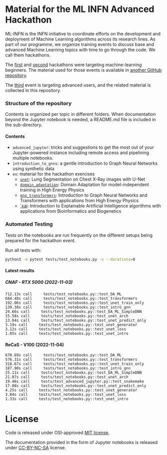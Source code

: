 # Material for the ML INFN Advanced Hackathon

ML-INFN is the INFN initiative to coordinate efforts on the development and 
deployment of Machine Learning algorithms across its research lines. 
As part of our programme, we organize training events to discuss base and advanced 
Machine Learning topics with time to go through the code. We call them hackathons.

The [first](https://agenda.infn.it/event/25855/overview) and 
[second](https://agenda.infn.it/event/28565/) hackathons were targeting
machine-learning beginners. The material used for those events is available in 
[another GitHub repository](https://github.com/tommasoboccali/ml_infn_hackBase/).

The [third](https://agenda.infn.it/event/32568/) event is targeting advanced users,
and the related material is collected in this repository.

### Structure of the repository
Contents is organized per topic in different folders. 
When documentation beyond the Jupyter notebook is needed, a README.md file is 
included in the sub-directory.

#### Contents
 * `advanced_jupyter`: tricks and suggestions to get the most out of your 
    Jupyter-powered instance including remote access and pipelining multiple notebooks.
 * `introduction_to_gnns`: a gentle introduction to Graph Neural Networks using 
    synthetic data
 * `ex`: material for the hackathon exercises
   * [`unet`](./ex/unet): Lung Segmentation on Chest X-Ray images with U-Net
   * [`domain_adaptation`](./ex/domain_adaptation): Domain Adaptation for model-independent 
     training in High Energy Physics
   * [`gnn_transformers`](./ex/gnn_transformers): Introduction to Graph Neural Networks
     and Transformers with applications from High Energy Physics
   * [`xai](./ex/xai): Introduction to Explainable Artificial Intelligence algorithms
     with applications from Bioinformatics and Biogenetics


### Automated Testing
Tests on the notebooks are run frequently on the different setups being prepared
for the hackathon event.

Run all tests with:
```bash
python3 -m pytest tests/test_notebooks.py -v --durations=0
```

#### Latest results
##### CNAF - RTX 5000 (2022-11-03)
```
712.13s call     tests/test_notebooks.py::test_DA_ML
684.48s call     tests/test_notebooks.py::test_transformers
192.06s call     tests/test_notebooks.py::test_unet_train_only
139.38s call     tests/test_notebooks.py::test_intro_gnn
24.66s call     tests/test_notebooks.py::test_DA_ML_SimpleDNN
15.58s call     tests/test_notebooks.py::test_unet_arch
13.04s call     tests/test_notebooks.py::test_unet_predict_only
3.19s call     tests/test_notebooks.py::test_unet_generator
3.12s call     tests/test_notebooks.py::test_unet_loss
1.05s call     tests/test_notebooks.py::test_unet_intro
```

#### ReCaS - V100 (2022-11-04)
```
670.69s call     tests/test_notebooks.py::test_DA_ML
576.31s call     tests/test_notebooks.py::test_transformers
318.67s call     tests/test_notebooks.py::test_unet_train_only
187.90s call     tests/test_notebooks.py::test_intro_gnn
25.11s call     tests/test_notebooks.py::test_DA_ML_SimpleDNN
21.07s call     tests/test_notebooks.py::test_unet_arch
19.46s call     tests/test_advanced_jupyter.py::test_snakemake
17.08s call     tests/test_notebooks.py::test_unet_predict_only
4.25s call     tests/test_notebooks.py::test_unet_generator
3.84s call     tests/test_notebooks.py::test_unet_loss
1.33s call     tests/test_notebooks.py::test_unet_intro
```

# License
Code is released under OSI-approved [MIT license](./LICENSE).

The documentation provided in the form of Jupyter notebooks is 
released under [CC-BY-NC-SA](./CC-BY-NC-SA-4.0) license.

